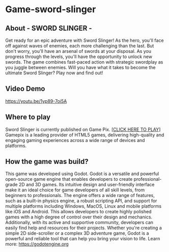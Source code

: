 
# Game-sword-slinger
## About - SWORD SLINGER -
Get ready for an epic adventure with Sword Slinger! As the hero, you'll face off against waves of enemies, each more challenging than the last. But don't worry, you'll have an arsenal of swords at your disposal. As you progress through the levels, you'll have the opportunity to unlock new swords. The game combines fast-paced action with strategic swordplay as you juggle between enemies. Will you have what it takes to become the ultimate Sword Slinger? Play now and find out!

## Video Demo
https://youtu.be/1yp89-7oi5A

## Where to play
Sword Slinger is currently published on Game Pix. [[CLICK HERE TO PLAY]](https://www.gamepix.com/play/sword-slinger) Gamepix is a leading provider of HTML5 games, delivering high-quality and engaging gaming experiences across a wide range of devices and platforms.

## How the game was build?
This game was developed using Godot. Godot is a versatile and powerful open-source game engine that enables developers to create professional-grade 2D and 3D games. Its intuitive design and user-friendly interface make it an ideal choice for game developers of all skill levels, from beginners to professionals. The engine offers a wide range of features, such as a built-in physics engine, a robust scripting API, and support for multiple platforms including Windows, MacOS, Linux and mobile platforms like iOS and Android. This allows developers to create highly polished games with a high degree of control over their design and mechanics. Additionally, with its active and supportive community, developers can easily find help and resources for their projects. Whether you're creating a simple 2D side-scroller or a complex 3D adventure game, Godot is a powerful and reliable tool that can help you bring your vision to life. Learn more: https://godotengine.org

